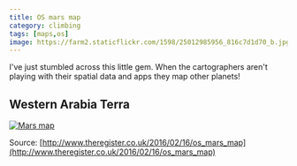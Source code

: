 ```yaml
---
title: OS mars map
category: climbing
tags: [maps,os]
image: https://farm2.staticflickr.com/1598/25012985956_816c7d1d70_b.jpg
---
```

I've just stumbled across this little gem. When the cartographers aren't playing with
their spatial data and apps they map other planets!

## Western Arabia Terra

[![Mars map](https://farm2.staticflickr.com/1598/25012985956_816c7d1d70_c.jpg)](https://farm2.staticflickr.com/1598/25012985956_816c7d1d70_b.jpg)

Source: [http://www.theregister.co.uk/2016/02/16/os_mars_map](http://www.theregister.co.uk/2016/02/16/os_mars_map)
